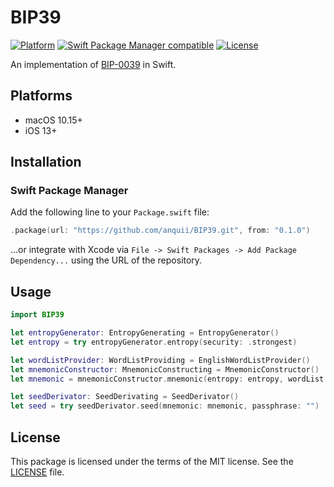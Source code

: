 # BIP39

[![Platform](https://img.shields.io/badge/Platforms-macOS%20%7C%20iOS-blue)](#platforms)
[![Swift Package Manager compatible](https://img.shields.io/badge/SPM-compatible-orange)](#swift-package-manager)
[![License](https://img.shields.io/badge/license-MIT-green.svg)](https://github.com/anquii/BIP39/blob/main/LICENSE)

An implementation of [BIP-0039](https://github.com/bitcoin/bips/blob/master/bip-0039.mediawiki) in Swift.

## Platforms
- macOS 10.15+
- iOS 13+

## Installation

### Swift Package Manager

Add the following line to your `Package.swift` file:
```swift
.package(url: "https://github.com/anquii/BIP39.git", from: "0.1.0")
```
...or integrate with Xcode via `File -> Swift Packages -> Add Package Dependency...` using the URL of the repository.

## Usage

```swift
import BIP39

let entropyGenerator: EntropyGenerating = EntropyGenerator()
let entropy = try entropyGenerator.entropy(security: .strongest)

let wordListProvider: WordListProviding = EnglishWordListProvider()
let mnemonicConstructor: MnemonicConstructing = MnemonicConstructor()
let mnemonic = mnemonicConstructor.mnemonic(entropy: entropy, wordList: wordListProvider.wordList)

let seedDerivator: SeedDerivating = SeedDerivator()
let seed = try seedDerivator.seed(mnemonic: mnemonic, passphrase: "")
```

## License

This package is licensed under the terms of the MIT license. See the [LICENSE](LICENSE) file.

